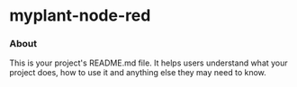 myplant-node-red
================

### About

This is your project's README.md file. It helps users understand what your
project does, how to use it and anything else they may need to know.